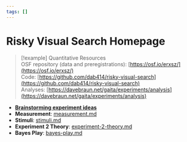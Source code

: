 ```yaml
---
tags: []
---
```

   
# Risky Visual Search Homepage   
   
> [!example] Quantitative Resources   
> OSF repository (data and preregistrations): [https://osf.io/erxsz/](https://osf.io/erxsz/)   
> Code: [https://github.com/dab414/risky-visual-search](https://github.com/dab414/risky-visual-search)   
> Analyses: [https://davebraun.net/gaita/experiments/analysis](https://davebraun.net/gaita/experiments/analysis)   
   
* **[Brainstorming experiment ideas](./experiment-brainstorming.md)**    
* **Measurement**: [measurement.md](./measurement.md)   
* **Stimuli**: [stimuli.md](./stimuli.md)   
* **Experiment 2 Theory**: [experiment-2-theory.md](./experiment-2-theory.md)   
* **Bayes Play**: [bayes-play.md](./bayes-play.md)